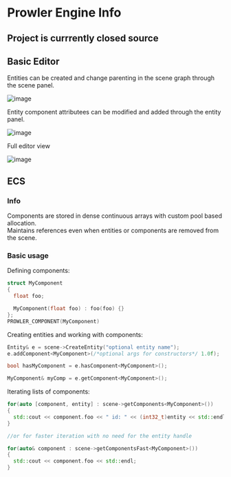 # Prowler Engine Info

## Project is currrently closed source

## Basic Editor

Entities can be created and change parenting in the scene graph through the scene panel.

![image](https://github.com/user-attachments/assets/2dd2ff24-bdeb-4b45-8210-35d785c097d4)

Entity component attributees can be modified and added through the entity panel.

![image](https://github.com/user-attachments/assets/5ff6931a-1b16-4e21-ac89-c6647f09cd04)

Full editor view

![image](https://github.com/user-attachments/assets/ae3a49c7-9126-41e1-9990-be9bfbb3489c)


## ECS

### Info
Components are stored in dense continuous arrays with custom pool based allocation.\
Maintains references even when entities or components are removed from the scene.

### Basic usage

Defining components:

```cpp
struct MyComponent
{
  float foo;

  MyComponent(float foo) : foo(foo) {}
};
PROWLER_COMPONENT(MyComponent)
```

Creating entities and working with components:

```cpp
Entity& e = scene->CreateEntity("optional entity name");
e.addComponent<MyComponent>(/*optional args for constructors*/ 1.0f);

bool hasMyComponent = e.hasComponent<MyComponent>();

MyComponent& myComp = e.getComponent<MyComponent>();
```

Iterating lists of components:

```cpp
for(auto [component, entity] : scene->getComponents<MyComponent>())
{
  std::cout << component.foo << " id: " << (int32_t)entity << std::endl;
}

//or for faster iteration with no need for the entity handle

for(auto& component : scene->getComponentsFast<MyComponent>())
{
  std::cout << component.foo << std::endl;
}
```
